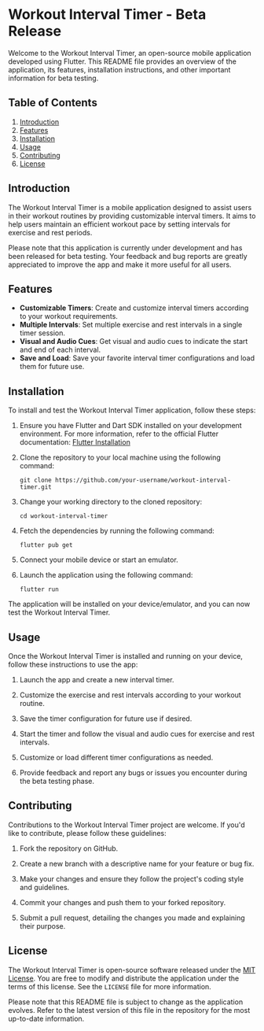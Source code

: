 # Workout Interval Timer - Beta Release

Welcome to the Workout Interval Timer, an open-source mobile application developed using Flutter. This README file provides an overview of the application, its features, installation instructions, and other important information for beta testing.

## Table of Contents
1. [Introduction](#introduction)
2. [Features](#features)
3. [Installation](#installation)
4. [Usage](#usage)
5. [Contributing](#contributing)
6. [License](#license)

## Introduction
The Workout Interval Timer is a mobile application designed to assist users in their workout routines by providing customizable interval timers. It aims to help users maintain an efficient workout pace by setting intervals for exercise and rest periods.

Please note that this application is currently under development and has been released for beta testing. Your feedback and bug reports are greatly appreciated to improve the app and make it more useful for all users.

## Features
- **Customizable Timers**: Create and customize interval timers according to your workout requirements.
- **Multiple Intervals**: Set multiple exercise and rest intervals in a single timer session.
- **Visual and Audio Cues**: Get visual and audio cues to indicate the start and end of each interval.
- **Save and Load**: Save your favorite interval timer configurations and load them for future use.

## Installation
To install and test the Workout Interval Timer application, follow these steps:

1. Ensure you have Flutter and Dart SDK installed on your development environment. For more information, refer to the official Flutter documentation: [Flutter Installation](https://flutter.dev/docs/get-started/install)

2. Clone the repository to your local machine using the following command:
   ```
   git clone https://github.com/your-username/workout-interval-timer.git
   ```

3. Change your working directory to the cloned repository:
   ```
   cd workout-interval-timer
   ```

4. Fetch the dependencies by running the following command:
   ```
   flutter pub get
   ```

5. Connect your mobile device or start an emulator.

6. Launch the application using the following command:
   ```
   flutter run
   ```

The application will be installed on your device/emulator, and you can now test the Workout Interval Timer.

## Usage
Once the Workout Interval Timer is installed and running on your device, follow these instructions to use the app:

1. Launch the app and create a new interval timer.

2. Customize the exercise and rest intervals according to your workout routine.

3. Save the timer configuration for future use if desired.

4. Start the timer and follow the visual and audio cues for exercise and rest intervals.

5. Customize or load different timer configurations as needed.

6. Provide feedback and report any bugs or issues you encounter during the beta testing phase.

## Contributing
Contributions to the Workout Interval Timer project are welcome. If you'd like to contribute, please follow these guidelines:

1. Fork the repository on GitHub.

2. Create a new branch with a descriptive name for your feature or bug fix.

3. Make your changes and ensure they follow the project's coding style and guidelines.

4. Commit your changes and push them to your forked repository.

5. Submit a pull request, detailing the changes you made and explaining their purpose.

## License
The Workout Interval Timer is open-source software released under the [MIT License](https://opensource.org/licenses/MIT). You are free to modify and distribute the application under the terms of this license. See the `LICENSE` file for more information.

Please note that this README file is subject to change as the application evolves. Refer to the latest version of this file in the repository for the most up-to-date information.